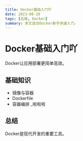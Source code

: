 ```yaml
---
title: Docker基础入门吖
date: 2023-08-20
tags: [后端, Docker]
summary: 本文适合Docker新手快速入门。
---
```


# Docker基础入门吖

Docker让应用部署更简单高效。

## 基础知识
- 镜像与容器
- Dockerfile
- 容器编排
_啦啦啦
## 总结
Docker是现代开发的重要工具。 